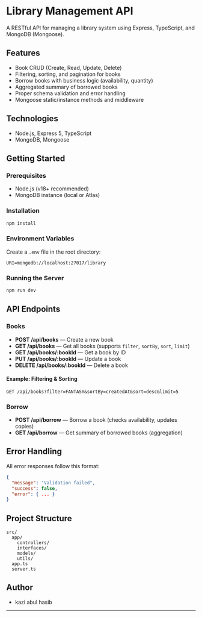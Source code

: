 # Library Management API

A RESTful API for managing a library system using Express, TypeScript, and MongoDB (Mongoose).

## Features

- Book CRUD (Create, Read, Update, Delete)
- Filtering, sorting, and pagination for books
- Borrow books with business logic (availability, quantity)
- Aggregated summary of borrowed books
- Proper schema validation and error handling
- Mongoose static/instance methods and middleware

## Technologies

- Node.js, Express 5, TypeScript
- MongoDB, Mongoose

## Getting Started

### Prerequisites

- Node.js (v18+ recommended)
- MongoDB instance (local or Atlas)

### Installation

```bash
npm install
```

### Environment Variables

Create a `.env` file in the root directory:

```
URI=mongodb://localhost:27017/library
```

### Running the Server

```bash
npm run dev
```

## API Endpoints

### Books

- **POST /api/books** — Create a new book
- **GET /api/books** — Get all books (supports `filter`, `sortBy`, `sort`, `limit`)
- **GET /api/books/:bookId** — Get a book by ID
- **PUT /api/books/:bookId** — Update a book
- **DELETE /api/books/:bookId** — Delete a book

#### Example: Filtering & Sorting

```
GET /api/books?filter=FANTASY&sortBy=createdAt&sort=desc&limit=5
```

### Borrow

- **POST /api/borrow** — Borrow a book (checks availability, updates copies)
- **GET /api/borrow** — Get summary of borrowed books (aggregation)

## Error Handling

All error responses follow this format:

```json
{
  "message": "Validation failed",
  "success": false,
  "error": { ... }
}
```

## Project Structure

```
src/
  app/
    controllers/
    interfaces/
    models/
    utils/
  app.ts
  server.ts
```


## Author

- kazi abul hasib

---


